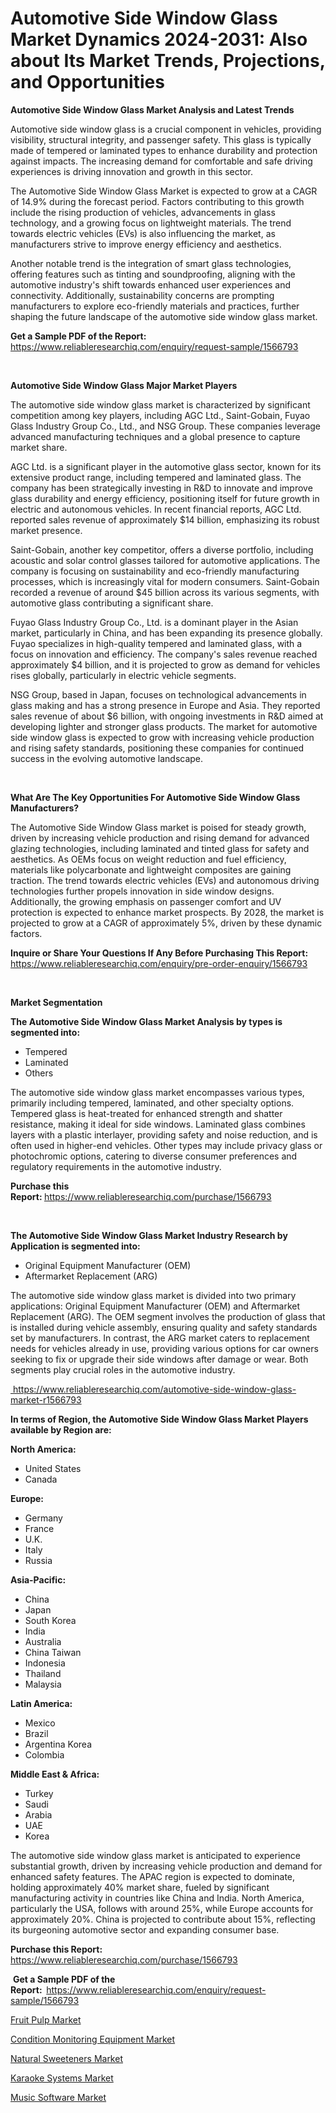 <p><h1>Automotive Side Window Glass Market Dynamics 2024-2031: Also about Its Market Trends, Projections, and Opportunities</h1></p><p><strong>Automotive Side Window Glass Market Analysis and Latest Trends</strong></p>
<p><p>Automotive side window glass is a crucial component in vehicles, providing visibility, structural integrity, and passenger safety. This glass is typically made of tempered or laminated types to enhance durability and protection against impacts. The increasing demand for comfortable and safe driving experiences is driving innovation and growth in this sector.</p><p>The Automotive Side Window Glass Market is expected to grow at a CAGR of 14.9% during the forecast period. Factors contributing to this growth include the rising production of vehicles, advancements in glass technology, and a growing focus on lightweight materials. The trend towards electric vehicles (EVs) is also influencing the market, as manufacturers strive to improve energy efficiency and aesthetics. </p><p>Another notable trend is the integration of smart glass technologies, offering features such as tinting and soundproofing, aligning with the automotive industry's shift towards enhanced user experiences and connectivity. Additionally, sustainability concerns are prompting manufacturers to explore eco-friendly materials and practices, further shaping the future landscape of the automotive side window glass market.</p></p>
<p><strong>Get a Sample PDF of the Report:&nbsp;</strong> <a href="https://www.reliableresearchiq.com/enquiry/request-sample/1566793?utm_campaign=1144&utm_medium=2&utm_source=Github&utm_content=ia&utm_term=17112024&utm_id=automotive-side-window-glass">https://www.reliableresearchiq.com/enquiry/request-sample/1566793</a></p>
<p>&nbsp;</p>
<p><strong>Automotive Side Window Glass Major Market Players</strong></p>
<p><p>The automotive side window glass market is characterized by significant competition among key players, including AGC Ltd., Saint-Gobain, Fuyao Glass Industry Group Co., Ltd., and NSG Group. These companies leverage advanced manufacturing techniques and a global presence to capture market share.</p><p>AGC Ltd. is a significant player in the automotive glass sector, known for its extensive product range, including tempered and laminated glass. The company has been strategically investing in R&D to innovate and improve glass durability and energy efficiency, positioning itself for future growth in electric and autonomous vehicles. In recent financial reports, AGC Ltd. reported sales revenue of approximately $14 billion, emphasizing its robust market presence.</p><p>Saint-Gobain, another key competitor, offers a diverse portfolio, including acoustic and solar control glasses tailored for automotive applications. The company is focusing on sustainability and eco-friendly manufacturing processes, which is increasingly vital for modern consumers. Saint-Gobain recorded a revenue of around $45 billion across its various segments, with automotive glass contributing a significant share.</p><p>Fuyao Glass Industry Group Co., Ltd. is a dominant player in the Asian market, particularly in China, and has been expanding its presence globally. Fuyao specializes in high-quality tempered and laminated glass, with a focus on innovation and efficiency. The company's sales revenue reached approximately $4 billion, and it is projected to grow as demand for vehicles rises globally, particularly in electric vehicle segments.</p><p>NSG Group, based in Japan, focuses on technological advancements in glass making and has a strong presence in Europe and Asia. They reported sales revenue of about $6 billion, with ongoing investments in R&D aimed at developing lighter and stronger glass products. The market for automotive side window glass is expected to grow with increasing vehicle production and rising safety standards, positioning these companies for continued success in the evolving automotive landscape.</p></p>
<p>&nbsp;</p>
<p><strong>What Are The Key Opportunities For Automotive Side Window Glass Manufacturers?</strong></p>
<p><p>The Automotive Side Window Glass market is poised for steady growth, driven by increasing vehicle production and rising demand for advanced glazing technologies, including laminated and tinted glass for safety and aesthetics. As OEMs focus on weight reduction and fuel efficiency, materials like polycarbonate and lightweight composites are gaining traction. The trend towards electric vehicles (EVs) and autonomous driving technologies further propels innovation in side window designs. Additionally, the growing emphasis on passenger comfort and UV protection is expected to enhance market prospects. By 2028, the market is projected to grow at a CAGR of approximately 5%, driven by these dynamic factors.</p></p>
<p><strong>Inquire or Share Your Questions If Any Before Purchasing This Report:</strong> <a href="https://www.reliableresearchiq.com/enquiry/pre-order-enquiry/1566793?utm_campaign=1144&utm_medium=2&utm_source=Github&utm_content=ia&utm_term=17112024&utm_id=automotive-side-window-glass">https://www.reliableresearchiq.com/enquiry/pre-order-enquiry/1566793</a></p>
<p>&nbsp;</p>
<p><strong>Market Segmentation</strong></p>
<p><strong>The Automotive Side Window Glass Market Analysis by types is segmented into:</strong></p>
<p><ul><li>Tempered</li><li>Laminated</li><li>Others</li></ul></p>
<p><p>The automotive side window glass market encompasses various types, primarily including tempered, laminated, and other specialty options. Tempered glass is heat-treated for enhanced strength and shatter resistance, making it ideal for side windows. Laminated glass combines layers with a plastic interlayer, providing safety and noise reduction, and is often used in higher-end vehicles. Other types may include privacy glass or photochromic options, catering to diverse consumer preferences and regulatory requirements in the automotive industry.</p></p>
<p><strong>Purchase this Report:&nbsp;</strong><a href="https://www.reliableresearchiq.com/purchase/1566793?utm_campaign=1144&utm_medium=2&utm_source=Github&utm_content=ia&utm_term=17112024&utm_id=automotive-side-window-glass">https://www.reliableresearchiq.com/purchase/1566793</a></p>
<p>&nbsp;</p>
<p><strong>The Automotive Side Window Glass Market Industry Research by Application is segmented into:</strong></p>
<p><ul><li>Original Equipment Manufacturer (OEM)</li><li>Aftermarket Replacement (ARG)</li></ul></p>
<p><p>The automotive side window glass market is divided into two primary applications: Original Equipment Manufacturer (OEM) and Aftermarket Replacement (ARG). The OEM segment involves the production of glass that is installed during vehicle assembly, ensuring quality and safety standards set by manufacturers. In contrast, the ARG market caters to replacement needs for vehicles already in use, providing various options for car owners seeking to fix or upgrade their side windows after damage or wear. Both segments play crucial roles in the automotive industry.</p></p>
<p><a href="https://www.reliableresearchiq.com/automotive-side-window-glass-market-r1566793?utm_campaign=1144&utm_medium=2&utm_source=Github&utm_content=ia&utm_term=17112024&utm_id=automotive-side-window-glass">&nbsp;https://www.reliableresearchiq.com/automotive-side-window-glass-market-r1566793</a></p>
<p><strong>In terms of Region, the Automotive Side Window Glass Market Players available by Region are:</strong></p>
<p>
    <p> <strong> North America: </strong>
        <ul>
            <li>United States</li>
            <li>Canada</li>
        </ul>
        </p> 
    <p> <strong> Europe: </strong>
        <ul>
            <li>Germany</li>
            <li>France</li>
            <li>U.K.</li>
            <li>Italy</li>
            <li>Russia</li>
        </ul>
        </p> 
    <p> <strong> Asia-Pacific: </strong>
        <ul>
            <li>China</li>
            <li>Japan</li>
            <li>South Korea</li>
            <li>India</li>
            <li>Australia</li>
            <li>China Taiwan</li>
            <li>Indonesia</li>
            <li>Thailand</li>
            <li>Malaysia</li>
        </ul>
        </p> 
    <p> <strong> Latin America: </strong>
        <ul>
            <li>Mexico</li>
            <li>Brazil</li>
            <li>Argentina Korea</li>
            <li>Colombia</li>
        </ul>
        </p> 
    <p> <strong> Middle East & Africa: </strong>
        <ul>
            <li>Turkey</li>
            <li>Saudi</li>
            <li>Arabia</li>
            <li>UAE</li>
            <li>Korea</li>
        </ul>
    </p>
    </p>
<p><p>The automotive side window glass market is anticipated to experience substantial growth, driven by increasing vehicle production and demand for enhanced safety features. The APAC region is expected to dominate, holding approximately 40% market share, fueled by significant manufacturing activity in countries like China and India. North America, particularly the USA, follows with around 25%, while Europe accounts for approximately 20%. China is projected to contribute about 15%, reflecting its burgeoning automotive sector and expanding consumer base.</p></p>
<p><strong>Purchase this Report: </strong><a href="https://www.reliableresearchiq.com/purchase/1566793?utm_campaign=1144&utm_medium=2&utm_source=Github&utm_content=ia&utm_term=17112024&utm_id=automotive-side-window-glass">https://www.reliableresearchiq.com/purchase/1566793</a></p>
<p>&nbsp;<strong>Get a Sample PDF of the Report:&nbsp;&nbsp;</strong><a href="https://www.reliableresearchiq.com/enquiry/request-sample/1566793?utm_campaign=1144&utm_medium=2&utm_source=Github&utm_content=ia&utm_term=17112024&utm_id=automotive-side-window-glass">https://www.reliableresearchiq.com/enquiry/request-sample/1566793</a></p>
<p><strong></strong></p>
<p><p><a href="https://www.linkedin.com/pulse/top-trends-transforming-fruit-pulp-market-2024-2031-expertide-9kblf?utm_campaign=1144&utm_medium=2&utm_source=Github&utm_content=ia&utm_term=17112024&utm_id=automotive-side-window-glass">Fruit Pulp Market</a></p><p><a href="https://www.linkedin.com/pulse/market-dynamics-future-trends-global-condition-monitoring-oox2f?utm_campaign=1144&utm_medium=2&utm_source=Github&utm_content=ia&utm_term=17112024&utm_id=automotive-side-window-glass">Condition Monitoring Equipment Market</a></p><p><a href="https://www.linkedin.com/pulse/global-natural-sweeteners-market-landscape-future-trends-strategic-p8ezf?utm_campaign=1144&utm_medium=2&utm_source=Github&utm_content=ia&utm_term=17112024&utm_id=automotive-side-window-glass">Natural Sweeteners Market</a></p><p><a href="https://issuu.com/reportprime-2/docs/karaoke-systems-market-size-2030.pp_2031c8cc67bc30?utm_campaign=1144&utm_medium=2&utm_source=Github&utm_content=ia&utm_term=17112024&utm_id=automotive-side-window-glass">Karaoke Systems Market</a></p><p><a href="https://issuu.com/reportprime-2/docs/music-software-market-size-2030.ppt_d5333f9f71dedc?utm_campaign=1144&utm_medium=2&utm_source=Github&utm_content=ia&utm_term=17112024&utm_id=automotive-side-window-glass">Music Software Market</a></p></p>